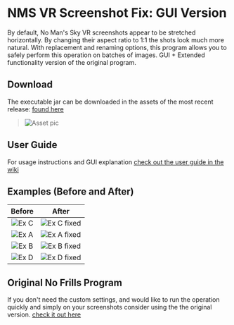 # NMS VR Screenshot Fix: GUI Version
By default, No Man's Sky VR screenshots appear to be stretched horizontally. By changing their aspect ratio to 1:1 the shots look much more natural. With replacement and renaming options, this program allows you to safely perform this operation on batches of images. GUI + Extended functionality version of the original program.

## Download
 The executable jar can be downloaded in the assets of the most recent release: [found here](https://github.com/NoahOrtega/NMSVRscreenshotfix-GUI-Version/releases/tag/v1.0) 
 >![Asset pic](https://i.imgur.com/zLtkypk.png)

## User Guide
For usage instructions and GUI explanation [check out the user guide in the wiki](https://github.com/NoahOrtega/NMSVRscreenshotfix/wiki)

## Examples (Before and After)

Before             |  After
:-------------------------:|:-------------------------:
![Ex C](https://i.imgur.com/sAauAqS.jpg)  |  ![Ex C fixed](https://i.imgur.com/SG76gMU.jpg)
![Ex A](https://i.imgur.com/H6TmYYk.jpg)  |  ![Ex A fixed](https://i.imgur.com/oTbSswC.jpg)
![Ex B](https://i.imgur.com/kxaAre3.jpg)  |  ![Ex B fixed](https://i.imgur.com/Hv6lXiy.jpg)
![Ex D](https://i.imgur.com/khB9WTE.jpg)  |  ![Ex D fixed](https://i.imgur.com/W92gAI7.jpg)

## Original No Frills Program
If you don't need the custom settings, and would like to run the operation quickly and simply on your screenshots consider using the the original version. [check it out here](https://github.com/NoahOrtega/NMSVRscreenshotfix) 
